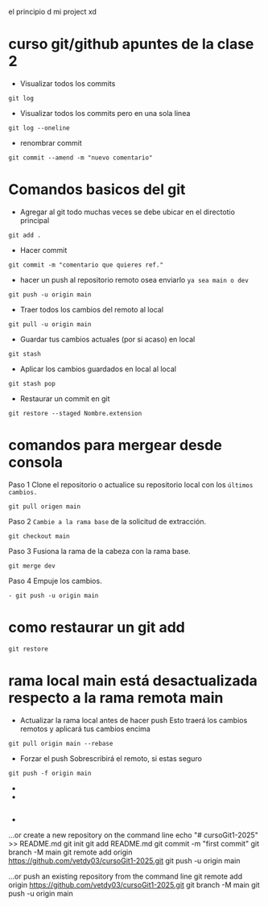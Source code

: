 el principio d mi project xd
# curso git/github apuntes de la clase 2

- Visualizar todos los commits
```makdown
git log
```
- Visualizar todos los commits pero en una sola linea
```makdown
git log --oneline
```
- renombrar commit
```makdown
git commit --amend -m "nuevo comentario"
```
# Comandos basicos del git
- Agregar al git todo muchas veces se debe ubicar en el directotio principal
```makdown
git add .
```
- Hacer commit 
```makdown
git commit -m "comentario que quieres ref."
```
- hacer un push al repositorio remoto osea enviarlo `ya sea main o dev`
```makdown
git push -u origin main
```
- Traer todos los cambios del remoto al local
```makdown
git pull -u origin main
```
- Guardar tus cambios actuales (por si acaso) en local
```makdown
git stash
```
- Aplicar los cambios guardados en local al local
```makdown
git stash pop
```
- Restaurar un commit en git
```makdown
git restore --staged Nombre.extension
```
# comandos para mergear desde consola
Paso 1 Clone el repositorio o actualice su repositorio local con los `últimos cambios.`

```makdown
git pull origen main
```
Paso 2 `Cambie a la rama base` de la solicitud de extracción.
```makdown
git checkout main
```
Paso 3 Fusiona la rama de la cabeza con la rama base.
```makdown
git merge dev
```
Paso 4 Empuje los cambios.
```makdown
- git push -u origin main
```
# como restaurar un git add
```makdown
git restore
```
# rama local main está desactualizada respecto a la rama remota main
- Actualizar la rama local antes de hacer push Esto traerá los cambios remotos y aplicará tus cambios encima
```makdown
git pull origin main --rebase
```
-  Forzar el push Sobrescribirá el remoto, si estas seguro
```makdown
git push -f origin main
```
- 
- 
```makdown

```
- 
…or create a new repository on the command line
echo "# cursoGit1-2025" >> README.md
git init
git add README.md
git commit -m "first commit"
git branch -M main
git remote add origin https://github.com/vetdy03/cursoGit1-2025.git
git push -u origin main

…or push an existing repository from the command line
git remote add origin https://github.com/vetdy03/cursoGit1-2025.git
git branch -M main
git push -u origin main
